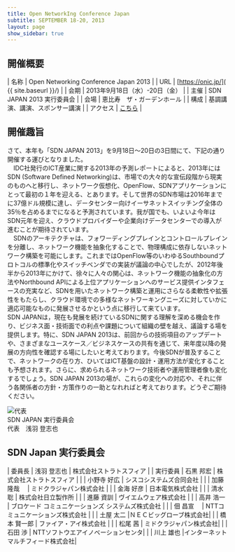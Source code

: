 ```yaml
---
title: Open NetworkIng Conference Japan
subtitle: SEPTEMBER 18-20, 2013
layout: page
show_sidebar: true
---
```

## 開催概要

| 名称     | Open Networking Conference Japan 2013 |
| URL      | [https://onic.jp/]( {{ site.baseurl }}/) |
| 会期     | 2013年9月18日（水）-20日（金） |
| 主催     | SDN JAPAN 2013 実行委員会 |
| 会場     | 恵比寿　ザ・ガーデンホール |
| 構成     | 基調講演、講演、スポンサー講演 |
| アクセス | [こちら]({{site.baseurl}}/access/) | 

## 開催趣旨

さて、本年も「SDN JAPAN 2013」を9月18日～20日の3日間にて、下記の通り開催する運びとなりました。<br />
　IDC社発行のICT産業に関する2013年の予測レポートによると、2013年にはSDN (Software Defined Networking)は、市場での大々的な宣伝段階から現実のものへと移行し、ネットワーク仮想化、OpenFlow、SDNアプリケーションにとって最初の１年を迎える、とあります。そして世界のSDN市場は2016年までに37億ドル規模に達し、データセンター向けイーサネットスイッチング全体の35％を占めるまでになると予測されています。我が国でも、いよいよ今年はSDN元年を迎え、クラウドプロバイダーや企業向けデータセンターでの導入が進むことが期待されています。<br />
　SDNのアーキテクチャは、フォワーディングプレインとコントロールプレインを分離し、ネットワーク機能を抽象化することで、物理構成に依存しないネットワーク構築を可能にします。これまではOpenFlow等のいわゆるSouthboundプロトコルの標準化やスイッチベンダでの実装が議論の中心でしたが、2012年後半から2013年にかけて、徐々に人々の関心は、ネットワーク機能の抽象化の方法やNorthbound APIによる上位アプリケーションへのサービス提供インタフェースの充実など、SDNを用いたネットワーク構築と運用にさらなる柔軟性や拡張性をもたらし、クラウド環境での多様なネットワーキングニーズに対していかに適応可能なものに発展させるかという点に移行して来ています。<br />
SDN JAPANは，現在も発展を続けているSDNに関する理解を深める機会を作り、ビジネス面・技術面での利点や課題について組織の壁を越え、議論する場を提供します。特に、SDN JAPAN 2013は、前回からの技術項目のアップデートや、さまざまなユースケース／ビジネスケースの共有を通じて、来年度以降の発展の方向性を確認する場にしたいと考えております。今後SDNが普及することで、ネットワークの在り方、ひいてはICT基盤の設計・運用方法が変化することも予想されます。さらに、求められるネットワーク技術者や運用管理者像も変化するでしょう。SDN JAPAN 2013の場が、これらの変化への対応や、それに伴う各関係者の方針・方策作りの一助となれればと考えております。どうぞご期待ください。<br />


![代表]({{site.baseurl}}/img/asaba.jpg)<br />
SDN JAPAN 実行委員会<br />
代表　浅羽 登志也

## SDN Japan 実行委員会

| 委員長 | 浅羽 登志也 | 株式会社ストラトスフィア | 
| 実行委員 | 石黒 邦宏 | 株式会社ストラトスフィア | 
| | 小野寺 好広 | シスコシステムズ合同会社 |
| | 加藤 隆哉 　| ミドクラジャパン株式会社 |
| | 金海 好彦 | 日本電気株式会社 | 
| | 清水 聡 | 株式会社日立製作所 |
| | 進藤 資訓 | ヴイエムウェア株式会社 |
| | 高井 浩一 | ブロケード コミュニケーションズ システムズ株式会社 |
| | 佃 昌宣 　| NTTコミュニケーションズ株式会社 |
| | 土屋 太二 |ＮＥＣビッグローブ株式会社|
| | 橋本 賢一郎 | ファイア・アイ株式会社 |
| | 松尾 茜 |	ミドクラジャパン株式会社|
| | 石田 渉 | NTTソフトウエアイノベーションセンタ|
| | 川上 雄也 |インターネットマルチフィード株式会社|
